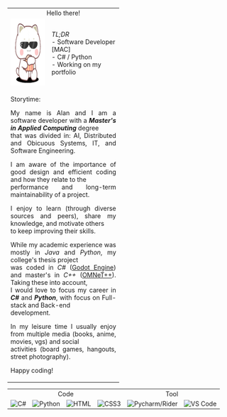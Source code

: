<!--[![Header](https://raw.githubusercontent.com/alanxptm/alanxptm/main/img/header.png "Header")](url)-->

<table align="center" border="0" style="width:50%">
  <tbody>
    <tr>
      <td align="center" colspan=2>Hello there!</td>
    </tr>
    <tr valign=middle>
      <td><img height=150px src="https://raw.githubusercontent.com/alanxptm/alanxptm/main/img/8020-kittyswag.png" /></td>
      <td>
        <i>TL;DR</i><br />
        - Software Developer [MAC]<br/>
        - C# / Python<br/>
        - Working on my portfolio<br/>
      </td>
    </tr>
    <tr>
      <td align="justify" colspan=2>
        <p>Storytime:</p>
        <p>
          My name is Alan and I am a software developer with a <b><i>Master's in Applied Computing</i></b> degree<br/>
          that was divided in: AI, Distributed and Obicuous Systems, IT, and Software Engineering.
        </p>
        <p>
          I am aware of the importance of good design and efficient coding and how they relate to the<br/>
          performance and long-term maintainability of a project.
        </p>
        <p>
          I enjoy to learn (through diverse sources and peers), share my knowledge, and motivate others<br/>
          to keep improving their skills.
        </p>
        <p>
          While my academic experience was mostly in <i>Java</i> and <i>Python</i>, my college's thesis project<br/>
          was coded in <i>C#</i> (<a href="https://godotengine.org/">Godot Engine</a>)
          and master's in <i>C++</i> (<a href="https://omnetpp.org/">OMNeT++</a>).
          Taking these into account,<br/>
          I would love to focus my career in <b><i>C#</i></b> and <b><i>Python</i></b>, with focus on Full-stack and Back-end<br/>
          development.
        </p>
        <p>
          In my leisure time I usually enjoy from multiple media (books, anime, movies, vgs) and social<br/>
          activities (board games, hangouts, street photography).
        </p>
        <p>
          Happy coding!
        </p>
      </td>
    </tr>
  </tbody>
</table>

<table align="center">
  <tbody>
    <tr>
      <td align="center" colspan=4>Code</td>
      <!--<td align="center">DB</td>-->
      <td align="center" colspan=2>Tool</td>
    </tr>
    <tr>
      <td align="center"><img height=36 wdth=36 src="https://cdn.jsdelivr.net/gh/devicons/devicon/icons/csharp/csharp-original.svg" title="C#" /></td>
      <!--<td align="center"><img height=36 wdth=36 src="https://cdn.jsdelivr.net/gh/devicons/devicon/icons/elixir/elixir-original.svg" title="Elixir" /></td>
      <td align="center"><img height=36 wdth=36 src="https://cdn.jsdelivr.net/gh/devicons/devicon/icons/java/java-original.svg" title="Java" /></td>-->
      <td align="center"><img height=36 wdth=36 src="https://cdn.jsdelivr.net/gh/devicons/devicon/icons/python/python-original.svg" title="Python" /></td>
      <td align="center"><img height=36 wdth=36 src="https://cdn.jsdelivr.net/gh/devicons/devicon/icons/html5/html5-original.svg" title="HTML" /></td>
      <td align="center"><img height=36 wdth=36 src="https://cdn.jsdelivr.net/gh/devicons/devicon/icons/css3/css3-original.svg" title="CSS3" /></td>
      <!--<td align="center"><img height=36 wdth=36 src="https://cdn.jsdelivr.net/gh/devicons/devicon/icons/postgresql/postgresql-original.svg" title="PostgreSQL" /></td>-->
      <td align="center"><img height=36 wdth=36 src="https://cdn.jsdelivr.net/gh/devicons/devicon/icons/jetbrains/jetbrains-original.svg" title="Pycharm/Rider" /></td>
      <td align="center"><img height=36 wdth=36 src="https://cdn.jsdelivr.net/gh/devicons/devicon/icons/vscode/vscode-original.svg" title="VS Code" /></td>
      <!--<td align="center"><img height=36 wdth=36 src="https://cdn.jsdelivr.net/gh/devicons/devicon/icons/docker/docker-original.svg" title="Docker" /></td>-->
    </tr>
  </tbody>
</table>



<!--<img src="https://github-readme-stats.vercel.app/api/top-langs?username=alanxptm&layout=compact&theme=nord"/>-->
<!--<img src="https://github-readme-stats.vercel.app/api?username=alanxptm&show_icons=true&hide=stars,prs,issues,contribs&hide_title=true&theme=nord"/>-->

<!--
<details>
    <summary><b></b></summary><br/>
    <table>
      <tbody>
        <tr>
          <td align="center"></td>
        </tr>
        <tr>
          <td align="center"></td>
        </tr>
      </tbody>
    </table>
</details>
-->
